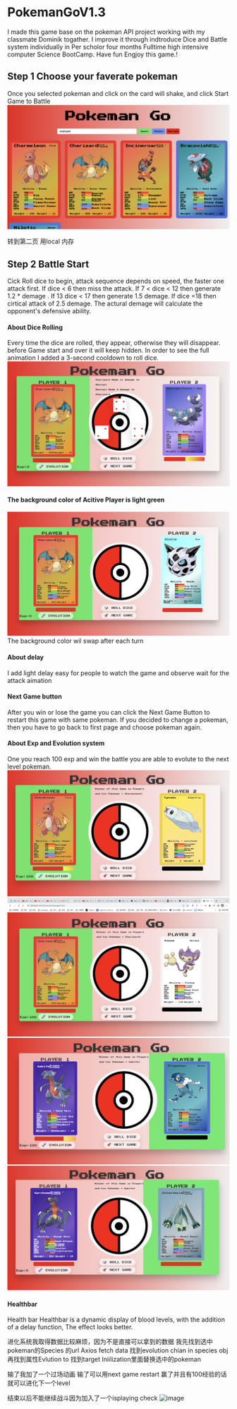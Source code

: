 # PokemanGoV1.3

I made this game base on the pokeman API project working with my classmate Dominik togather. I improve it through indtroduce Dice and Battle system individually in Per scholor four months Fulltime high intensive computer Science BootCamp. Have fun Engjoy this game.!

## Step 1 Choose your faverate pokeman

Once you selected pokeman and click on the card will shake, and click Start Game to Battle 
![Choose](/img/pic1.png)

转到第二页 用local 内存
## Step 2 Battle Start
 Cick Roll dice to begin, attack sequence depends on speed, the faster one attack first. 
 If  dice < 6 then miss the attack. 
 If  7 < dice < 12 then  generate 1.2 * demage . 
 If  13 dice < 17 then generate 1.5 demage.
 If  dice =18   then cirtical attack of 2.5 demage.
 The actural demage will calculate the opponent's defensive ability.
 
#### About Dice Rolling
Every time the dice are rolled, they appear, otherwise they will disappear. before Game start and over it will keep hidden.
In order to see the full animation I added a 3-second cooldown to roll dice.
![Roll](/img/pic7.png)

	
#### The background color of Acitive Player is light green
![activeplauer](/img/pic2.png)
The background color wil swap after each turn

#### About delay
I add light delay easy for people to watch the game and observe wait for the attack aimation

#### Next Game button
After you win or lose the game you can click the Next Game Button to restart this game with same pokeman. If you decided to change a pokeman, then you have to go back to first page and choose pokeman again.

#### About Exp and Evolution system
One you reach 100 exp and win the battle you are able to evolute to the next level pokeman.
![evolution3](/img/pic9.png)
![evolution4](/img/pic8.png)
![evolution1](/img/pic5.png)
![evolution2](/img/pic6.png)

#### Healthbar
Health bar 
Healthbar is a dynamic display of blood levels, with the addition of a delay function, The effect looks better.


进化系统我取得数据比较麻烦，因为不是直接可以拿到的数据
我先找到选中pokeman的Species 的url
Axios fetch data 找到evolution chian in species obj
再找到属性Evlution to 找到target
Iniilization里面替换选中的pokeman


输了我加了一个过场动画
输了可以用next game restart
赢了并且有100经验的话就可以进化下一个level

结束以后不能继续战斗因为加入了一个isplaying check
![image](https://user-images.githubusercontent.com/104922779/175843218-7cccbe85-befe-4f49-b6e5-f0cf728bb4fa.png)

